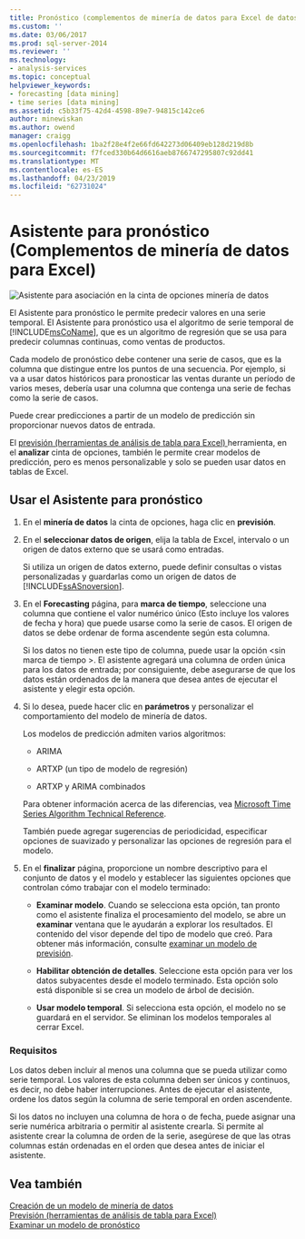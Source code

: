 ```yaml
---
title: Pronóstico (complementos de minería de datos para Excel de datos) del Asistente | Microsoft Docs
ms.custom: ''
ms.date: 03/06/2017
ms.prod: sql-server-2014
ms.reviewer: ''
ms.technology:
- analysis-services
ms.topic: conceptual
helpviewer_keywords:
- forecasting [data mining]
- time series [data mining]
ms.assetid: c5b33f75-42d4-4598-89e7-94815c142ce6
author: minewiskan
ms.author: owend
manager: craigg
ms.openlocfilehash: 1ba2f28e4f2e66fd642273d06409eb128d219d8b
ms.sourcegitcommit: f7fced330b64d6616aeb8766747295807c92dd41
ms.translationtype: MT
ms.contentlocale: es-ES
ms.lasthandoff: 04/23/2019
ms.locfileid: "62731024"
---
```

# <a name="forecast-wizard-data-mining-add-ins-for-excel"></a>Asistente para pronóstico (Complementos de minería de datos para Excel)
  ![Asistente para asociación en la cinta de opciones minería de datos](media/dmc-forecast.gif "asociar el Asistente en la cinta de opciones minería de datos")  
  
 El Asistente para pronóstico le permite predecir valores en una serie temporal. El Asistente para pronóstico usa el algoritmo de serie temporal de [!INCLUDE[msCoName](../includes/msconame-md.md)], que es un algoritmo de regresión que se usa para predecir columnas continuas, como ventas de productos.  
  
 Cada modelo de pronóstico debe contener una serie de casos, que es la columna que distingue entre los puntos de una secuencia. Por ejemplo, si va a usar datos históricos para pronosticar las ventas durante un período de varios meses, debería usar una columna que contenga una serie de fechas como la serie de casos.  
  
 Puede crear predicciones a partir de un modelo de predicción sin proporcionar nuevos datos de entrada.  
  
 El [previsión &#40;herramientas de análisis de tabla para Excel&#41; ](forecast-table-analysis-tools-for-excel.md) herramienta, en el **analizar** cinta de opciones, también le permite crear modelos de predicción, pero es menos personalizable y solo se pueden usar datos en tablas de Excel.  
  
## <a name="using-the-forecast-wizard"></a>Usar el Asistente para pronóstico  
  
1.  En el **minería de datos** la cinta de opciones, haga clic en **previsión**.  
  
2.  En el **seleccionar datos de origen**, elija la tabla de Excel, intervalo o un origen de datos externo que se usará como entradas.  
  
     Si utiliza un origen de datos externo, puede definir consultas o vistas personalizadas y guardarlas como un origen de datos de [!INCLUDE[ssASnoversion](../includes/ssasnoversion-md.md)].  
  
3.  En el **Forecasting** página, para **marca de tiempo**, seleccione una columna que contiene el valor numérico único (Esto incluye los valores de fecha y hora) que puede usarse como la serie de casos. El origen de datos se debe ordenar de forma ascendente según esta columna.  
  
     Si los datos no tienen este tipo de columna, puede usar la opción \<sin marca de tiempo >. El asistente agregará una columna de orden única para los datos de entrada; por consiguiente, debe asegurarse de que los datos están ordenados de la manera que desea antes de ejecutar el asistente y elegir esta opción.  
  
4.  Si lo desea, puede hacer clic en **parámetros** y personalizar el comportamiento del modelo de minería de datos.  
  
     Los modelos de predicción admiten varios algoritmos:  
  
    -   ARIMA  
  
    -   ARTXP (un tipo de modelo de regresión)  
  
    -   ARTXP y ARIMA combinados  
  
     Para obtener información acerca de las diferencias, vea [Microsoft Time Series Algorithm Technical Reference](data-mining/microsoft-time-series-algorithm-technical-reference.md).  
  
     También puede agregar sugerencias de periodicidad, especificar opciones de suavizado y personalizar las opciones de regresión para el modelo.  
  
5.  En el **finalizar** página, proporcione un nombre descriptivo para el conjunto de datos y el modelo y establecer las siguientes opciones que controlan cómo trabajar con el modelo terminado:  
  
    -   **Examinar modelo**. Cuando se selecciona esta opción, tan pronto como el asistente finaliza el procesamiento del modelo, se abre un **examinar** ventana que le ayudarán a explorar los resultados. El contenido del visor depende del tipo de modelo que creó. Para obtener más información, consulte [examinar un modelo de previsión](browsing-a-forecasting-model.md).  
  
    -   **Habilitar obtención de detalles**. Seleccione esta opción para ver los datos subyacentes desde el modelo terminado. Esta opción solo está disponible si se crea un modelo de árbol de decisión.  
  
    -   **Usar modelo temporal**. Si selecciona esta opción, el modelo no se guardará en el servidor. Se eliminan los modelos temporales al cerrar Excel.  
  
### <a name="requirements"></a>Requisitos  
 Los datos deben incluir al menos una columna que se pueda utilizar como serie temporal. Los valores de esta columna deben ser únicos y continuos, es decir, no debe haber interrupciones. Antes de ejecutar el asistente, ordene los datos según la columna de serie temporal en orden ascendente.  
  
 Si los datos no incluyen una columna de hora o de fecha, puede asignar una serie numérica arbitraria o permitir al asistente crearla. Si permite al asistente crear la columna de orden de la serie, asegúrese de que las otras columnas están ordenadas en el orden que desea antes de iniciar el asistente.  
  
## <a name="see-also"></a>Vea también  
 [Creación de un modelo de minería de datos](creating-a-data-mining-model.md)   
 [Previsión &#40;herramientas de análisis de tabla para Excel&#41;](forecast-table-analysis-tools-for-excel.md)   
 [Examinar un modelo de pronóstico](browsing-a-forecasting-model.md)  
  
  
